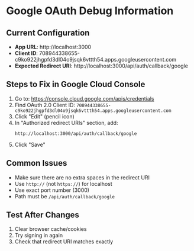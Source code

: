 # Google OAuth Debug Information

## Current Configuration
- **App URL**: http://localhost:3000
- **Client ID**: 708944338655-c9ko922jhgpfd3dl04o9jsqk6vttth54.apps.googleusercontent.com
- **Expected Redirect URI**: http://localhost:3000/api/auth/callback/google

## Steps to Fix in Google Cloud Console

1. Go to: https://console.cloud.google.com/apis/credentials
2. Find OAuth 2.0 Client ID: `708944338655-c9ko922jhgpfd3dl04o9jsqk6vttth54.apps.googleusercontent.com`
3. Click "Edit" (pencil icon)
4. In "Authorized redirect URIs" section, add:
   ```
   http://localhost:3000/api/auth/callback/google
   ```
5. Click "Save"

## Common Issues
- Make sure there are no extra spaces in the redirect URI
- Use `http://` (not `https://`) for localhost
- Use exact port number (3000)
- Path must be `/api/auth/callback/google`

## Test After Changes
1. Clear browser cache/cookies
2. Try signing in again
3. Check that redirect URI matches exactly